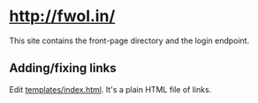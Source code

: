 # http://fwol.in/

This site contains the front-page directory and the login endpoint.

## Adding/fixing links

Edit [templates/index.html](https://github.com/ohack/fwol.in/blob/master/templates/index.html). It's a plain HTML file of links.
